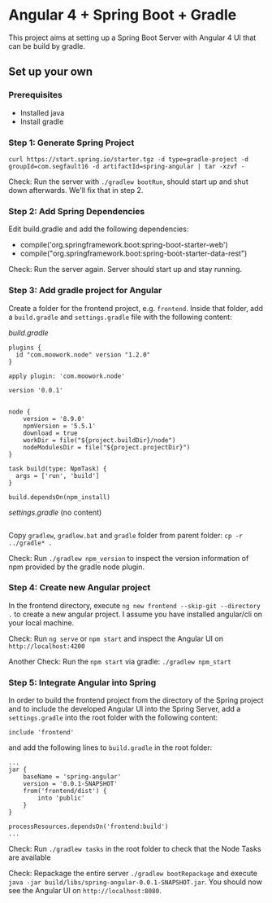 # Angular 4 + Spring Boot + Gradle

This project aims at setting up a Spring Boot Server with Angular 4 UI that can be build by gradle.

## Set up your own

### Prerequisites

- Installed java
- Install gradle

### Step 1: Generate Spring Project

`curl https://start.spring.io/starter.tgz -d type=gradle-project -d groupId=com.segfault16 -d artifactId=spring-angular | tar -xzvf -`

Check: Run the server with `./gradlew bootRun`, should start up and shut down afterwards. We'll fix that in step 2.

### Step 2: Add Spring Dependencies

Edit build.gradle and add the following dependencies:

- compile('org.springframework.boot:spring-boot-starter-web')
- compile("org.springframework.boot:spring-boot-starter-data-rest")

Check: Run the server again. Server should start up and stay running.

### Step 3: Add gradle project for Angular

Create a folder for the frontend project, e.g. `frontend`.
Inside that folder, add a `build.gradle` and `settings.gradle` file with the following content:

*build.gradle*

```
plugins {
  id "com.moowork.node" version "1.2.0"
}

apply plugin: 'com.moowork.node'
 
version '0.0.1'
 

node {
    version = '8.9.0'
    npmVersion = '5.5.1'
    download = true
    workDir = file("${project.buildDir}/node")
    nodeModulesDir = file("${project.projectDir}")
}
 
task build(type: NpmTask) {
  args = ['run', 'build']
}
 
build.dependsOn(npm_install)
```

*settings.gradle* (no content)

```

```

Copy `gradlew`, `gradlew.bat` and `gradle` folder from parent folder: `cp -r ../gradle* .`

Check: Run `./gradlew npm_version` to inspect the version information of npm provided by the gradle node plugin.

### Step 4: Create new Angular project

In the frontend directory, execute `ng new frontend --skip-git --directory .` to create a new angular project. 
I assume you have installed angular/cli on your local machine.

Check: Run `ng serve` or `npm start` and inspect the Angular UI on `http://localhost:4200`

Another Check: Run the `npm start` via gradle: `./gradlew npm_start`

### Step 5: Integrate Angular into Spring

In order to build the frontend project from the directory of the Spring project and to include the developed Angular UI into the Spring Server, add a `settings.gradle` into the root folder with the following content:

```
include 'frontend'
```

and add the following lines to `build.gradle` in the root folder:

```
...
jar {
	baseName = 'spring-angular'
	version = '0.0.1-SNAPSHOT'
	from('frontend/dist') {
		into 'public'
	}
}

processResources.dependsOn('frontend:build')
...
```

Check: Run `./gradlew tasks` in the root folder to check that the Node Tasks are available

Check: Repackage the entire server `./gradlew bootRepackage` and execute `java -jar build/libs/spring-angular-0.0.1-SNAPSHOT.jar`. You should now see the Angular UI on `http://localhost:8080`.